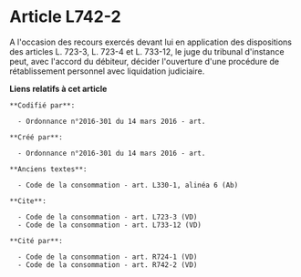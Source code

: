 # Article L742-2

A l'occasion des recours exercés devant lui en application des dispositions des articles L. 723-3, L. 723-4 et L. 733-12, le
juge du tribunal d'instance peut, avec l'accord du débiteur, décider l'ouverture d'une procédure de rétablissement personnel
avec liquidation judiciaire.

**Liens relatifs à cet article**

	**Codifié par**:

	  - Ordonnance n°2016-301 du 14 mars 2016 - art.

	**Créé par**:

	  - Ordonnance n°2016-301 du 14 mars 2016 - art.

	**Anciens textes**:

	  - Code de la consommation - art. L330-1, alinéa 6 (Ab)

	**Cite**:

	  - Code de la consommation - art. L723-3 (VD)
	  - Code de la consommation - art. L733-12 (VD)

	**Cité par**:

	  - Code de la consommation - art. R724-1 (VD)
	  - Code de la consommation - art. R742-2 (VD)
